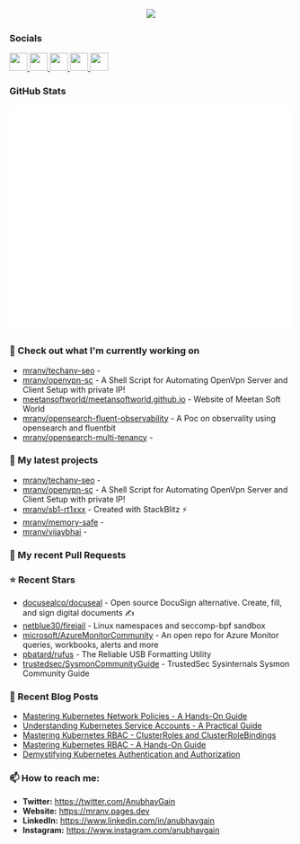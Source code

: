 
<p align="center">
  <img src="https://raw.githubusercontent.com/mranv/mranv/main/anubhavgain.png" />
</p>

### Socials

<p align="left">
  
  <a href="https://www.github.com/mranv" target="_blank" rel="noreferrer">
    <picture>
      <source media="(prefers-color-scheme: dark)" 
              srcset="https://raw.githubusercontent.com/danielcranney/readme-generator/main/public/icons/socials/github-dark.svg" />
      <source media="(prefers-color-scheme: light)" 
              srcset="https://raw.githubusercontent.com/danielcranney/readme-generator/main/public/icons/socials/github.svg" />
      <img src="https://raw.githubusercontent.com/danielcranney/readme-generator/main/public/icons/socials/github.svg" 
           width="32" height="32" />
    </picture>
  </a>

  
  <a href="http://www.instagram.com/anubhavgain" target="_blank" rel="noreferrer">
    <picture>
      <source media="(prefers-color-scheme: dark)" 
              srcset="https://raw.githubusercontent.com/danielcranney/readme-generator/main/public/icons/socials/instagram-dark.svg" />
      <source media="(prefers-color-scheme: light)" 
              srcset="https://raw.githubusercontent.com/danielcranney/readme-generator/main/public/icons/socials/instagram.svg" />
      <img src="https://raw.githubusercontent.com/danielcranney/readme-generator/main/public/icons/socials/instagram.svg" 
           width="32" height="32" />
    </picture>
  </a>

  
  <a href="https://www.linkedin.com/in/anubhavgain" target="_blank" rel="noreferrer">
    <picture>
      <source media="(prefers-color-scheme: dark)" 
              srcset="https://raw.githubusercontent.com/danielcranney/readme-generator/main/public/icons/socials/linkedin-dark.svg" />
      <source media="(prefers-color-scheme: light)" 
              srcset="https://raw.githubusercontent.com/danielcranney/readme-generator/main/public/icons/socials/linkedin.svg" />
      <img src="https://raw.githubusercontent.com/danielcranney/readme-generator/main/public/icons/socials/linkedin.svg" 
           width="32" height="32" />
    </picture>
  </a>

  
  <a href="https://mranv.pages.dev/rss.xml" target="_blank" rel="noreferrer">
    <picture>
      <source media="(prefers-color-scheme: dark)" 
              srcset="https://raw.githubusercontent.com/danielcranney/readme-generator/main/public/icons/socials/rss-dark.svg" />
      <source media="(prefers-color-scheme: light)" 
              srcset="https://raw.githubusercontent.com/danielcranney/readme-generator/main/public/icons/socials/rss.svg" />
      <img src="https://raw.githubusercontent.com/danielcranney/readme-generator/main/public/icons/socials/rss.svg" 
           width="32" height="32" />
    </picture>
  </a>

  
  <a href="https://www.x.com/AnubhavGain" target="_blank" rel="noreferrer">
    <picture>
      <source media="(prefers-color-scheme: dark)" 
              srcset="https://raw.githubusercontent.com/danielcranney/readme-generator/main/public/icons/socials/twitter-dark.svg" />
      <source media="(prefers-color-scheme: light)" 
              srcset="https://raw.githubusercontent.com/danielcranney/readme-generator/main/public/icons/socials/twitter.svg" />
      <img src="https://raw.githubusercontent.com/danielcranney/readme-generator/main/public/icons/socials/twitter.svg" 
           width="32" height="32" />
    </picture>
  </a>
</p>

### GitHub Stats


<p align="left">
  <img src="https://raw.githubusercontent.com/mranv/mranv/main/github-metrics.svg" />
</p>

### 👷 Check out what I'm currently working on



- [mranv/techanv-seo](https://github.com/mranv/techanv-seo) - 
- [mranv/openvpn-sc](https://github.com/mranv/openvpn-sc) - A Shell Script for Automating OpenVpn Server and Client Setup with private IP!
- [meetansoftworld/meetansoftworld.github.io](https://github.com/meetansoftworld/meetansoftworld.github.io) - Website of Meetan Soft World
- [mranv/opensearch-fluent-observability](https://github.com/mranv/opensearch-fluent-observability) - A Poc on observality using opensearch and fluentbit
- [mranv/opensearch-multi-tenancy](https://github.com/mranv/opensearch-multi-tenancy) - 

### 🌱 My latest projects



- [mranv/techanv-seo](https://github.com/mranv/techanv-seo) - 
- [mranv/openvpn-sc](https://github.com/mranv/openvpn-sc) - A Shell Script for Automating OpenVpn Server and Client Setup with private IP!
- [mranv/sb1-rt1xxx](https://github.com/mranv/sb1-rt1xxx) - Created with StackBlitz ⚡️
- [mranv/memory-safe](https://github.com/mranv/memory-safe) - 
- [mranv/vijaybhai](https://github.com/mranv/vijaybhai) - 

### 🔨 My recent Pull Requests



### ⭐ Recent Stars



- [docusealco/docuseal](https://github.com/docusealco/docuseal) - Open source DocuSign alternative. Create, fill, and sign digital documents ✍️
- [netblue30/firejail](https://github.com/netblue30/firejail) - Linux namespaces and seccomp-bpf sandbox
- [microsoft/AzureMonitorCommunity](https://github.com/microsoft/AzureMonitorCommunity) - An open repo for Azure Monitor queries, workbooks, alerts and more
- [pbatard/rufus](https://github.com/pbatard/rufus) - The Reliable USB Formatting Utility
- [trustedsec/SysmonCommunityGuide](https://github.com/trustedsec/SysmonCommunityGuide) - TrustedSec Sysinternals Sysmon Community Guide

### 📰 Recent Blog Posts



- [Mastering Kubernetes Network Policies - A Hands-On Guide](https://mranv.pages.dev/posts/kubernetes-network-policies-guide/)
- [Understanding Kubernetes Service Accounts - A Practical Guide](https://mranv.pages.dev/posts/kubernetes-service-accounts-guide/)
- [Mastering Kubernetes RBAC - ClusterRoles and ClusterRoleBindings](https://mranv.pages.dev/posts/kubernetes-rbac-clusterroles/)
- [Mastering Kubernetes RBAC - A Hands-On Guide](https://mranv.pages.dev/posts/kubernetes-rbac-hands-on/)
- [Demystifying Kubernetes Authentication and Authorization](https://mranv.pages.dev/posts/kubernetes-auth-explained/)

### 📫 How to reach me:


- **Twitter:** <https://twitter.com/AnubhavGain>  
- **Website:** <https://mranv.pages.dev>  
- **LinkedIn:** <https://www.linkedin.com/in/anubhavgain>  
- **Instagram:** <https://www.instagram.com/anubhavgain>
